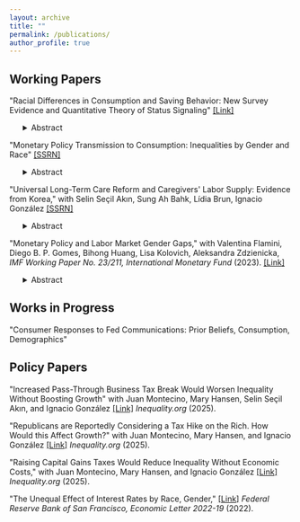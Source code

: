 ```yaml
---
layout: archive
title: ""
permalink: /publications/
author_profile: true
---
```


Working Papers
------
"Racial Differences in Consumption and Saving Behavior: New Survey Evidence and Quantitative Theory of Status Signaling" 
<a href="http://ainapuig.github.io/files/papers/Paper_MPC_Race_AinaPuig.pdf" target="_blank" style="color:inherit;">[Link]</a>  

<ul>
<details>
<summary>Abstract</summary> 
<br>
The racial wealth gap is large. An explanation for the persistence of this gap is that people spend their resources differently. Estimating the marginal propensity to consume (MPC) by race is crucial in understanding the wealth gap. I draw on survey data I collected to estimate MPCs by race. MPCs are considerably higher among black than white respondents, even after adjusting for characteristics such as age, education, and income. In the Consumer Expenditure Survey, black households consume a higher share of visible goods out of overall consumption to signal status than white households. However, black consumers have more of a need to signal status to compensate for perceptions of them having lower incomes. To match these facts, I introduce status compensation motives into a standard life-cycle model and show that this mechanism can account for 36% of the racial difference in MPCs. Models that include racial heterogeneity in earnings volatility, unemployment shocks, and expenses, but exclude status motives, do not match the data showing that black people’s spending on visible goods increases with wealth. I use my model to show how understanding status spending motives can be used to address the racial wealth gap by estimating the size of a new policy to eliminate racial differences in wealth.
</details>
</ul>


"Monetary Policy Transmission to Consumption: Inequalities by Gender and Race"
<a href="https://papers.ssrn.com/sol3/papers.cfm?abstract_id=5606494" target="_blank" style="color:inherit;">[SSRN]</a>  

<ul>
<details>
<summary>Abstract</summary>
<br>
This paper estimates the causal effects of monetary policy shocks on household consumption, with additional analysis of labor market and income responses, disaggregated by gender and race. I find that contractionary monetary policy reduces consumption more for black than white households, with the largest declines among households headed by black women. These gaps persist after accounting for differences in household education, debt, and income, but are partly explained by differences in marital status and spousal insurance against shocks. These shocks also lead households to shift expenditures from non-essential and durable goods toward essential non-durable goods and services. The analysis provides estimates of marginal propensities to consume across groups and shows that contractionary, rather than expansionary, shocks drive aggregate consumption responses. These findings highlight the importance of accounting for intersectional demographic heterogeneity in evaluating the distributional effects of monetary policy.
</details>
</ul>


"Universal Long-Term Care Reform and Caregivers' Labor Supply: Evidence from Korea," with 
<a href="https://sites.google.com/view/selinsecilakin" target="_blank" style="text-decoration:none; color:inherit;">Selin Seçil Akın</a>,
<a href="https://www.sbahk.com/" target="_blank" style="text-decoration:none; color:inherit;">Sung Ah Bahk</a>,
Lídia Brun, 
<a href="https://www.ignacioglz.com/" target="_blank" style="text-decoration:none; color:inherit;">Ignacio González</a>  <a href="https://papers.ssrn.com/sol3/papers.cfm?abstract_id=5599570" target="_blank" style="color:inherit;">[SSRN]</a>  

<ul>
<details>
<summary>Abstract</summary>
<br>
This study investigates the impact of Korea's universal long-term care insurance (LTCI) system, implemented in 2008, on the labor market outcomes of family caregivers. We exploit multiple discontinuities in the LTCI benefit structure to estimate the benefits' effect on caregiver employment. Analyzing data from a nationally representative survey, we find that LTCI benefits significantly increase labor force participation among women but have no corresponding effect among men. Additionally, the benefits reduce women's likelihood of engaging in family caregiving as their primary activity. These findings highlight the crucial role of long-term care policies in shaping labor market outcomes for caregivers, with notable implications for the dynamics of women's labor supply.
</details>
</ul>


"Monetary Policy and Labor Market Gender Gaps," with Valentina Flamini, Diego B. P. Gomes, Bihong Huang, Lisa Kolovich, Aleksandra Zdzienicka, _IMF Working Paper No. 23/211, International Monetary Fund_ (2023).
<a href="https://www.imf.org/en/Publications/WP/Issues/2023/09/29/Monetary-Policy-and-Labor-Market-Gender-Gaps-539650" target="_blank" style="color:inherit;">[Link]</a>  


<ul>
<details>
<summary>Abstract</summary>
<br>
We study the effects of monetary policy shocks on employment gender gaps in a panel of 22 countries using quarterly data from 1990 to 2019. Our results show that men’s employment falls more than women’s after contractionary monetary policy shocks, narrowing the employment gender gap over time. Two factors contribute to explaining this heterogeneous effect. First, a larger impact of monetary policy shocks on employment in the industry sector that employs more men. Second, the larger response of the employment gap in the sector (services) that employs the largest share of men and women. In terms of labor market adjustment, the narrowing of the gender employment gap is initially driven by a reduction in the gender unemployment gaps that, over time, results in an adjustment in the gender labor force participation gap—with men’s labor force participation dropping more than women’s. The effects are larger in countries with more flexible labor market regulations, higher gender wage gaps, and lower informal women’s employment compared to men’s. Finally, the effects are also larger for contractionary monetary policy shocks and during expansions.
</details>
</ul>

Works in Progress
------
"Consumer Responses to Fed Communications: Prior Beliefs, Consumption, Demographics"


Policy Papers
------
"Increased Pass-Through Business Tax Break Would Worsen Inequality Without Boosting Growth" with Juan Montecino, Mary Hansen, Selin Seçil Akın, and Ignacio González <a href="https://inequality.org/article/pass-through-tax-break-inequality-growth/" target="_blank" style="color:inherit;">[Link]</a>  _Inequality.org_ (2025).

"Republicans are Reportedly Considering a Tax Hike on the Rich. How Would this Affect Growth?" with Juan Montecino, Mary Hansen, and Ignacio González <a href="https://inequality.org/article/republican-tax-increase-on-the-rich/" target="_blank" style="color:inherit;">[Link]</a>  _Inequality.org_ (2025).

"Raising Capital Gains Taxes Would Reduce Inequality Without Economic Costs," with Juan Montecino, Mary Hansen, and Ignacio González <a href="https://inequality.org/article/capital-gains-taxes-inequality/" target="_blank" style="color:inherit;">[Link]</a> _Inequality.org_ (2025).

"The Unequal Effect of Interest Rates by Race, Gender," <a href="https://www.frbsf.org/economic-research/publications/economic-letter/2022/august/unequal-effect-interest-rates-by-race-and-gender/" target="_blank" style="color:inherit;">[Link]</a> _Federal Reserve Bank of San Francisco, Economic Letter  2022-19_ (2022). 

